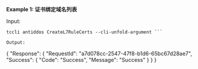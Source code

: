 **Example 1: 证书绑定域名列表**



Input: 

```
tccli antiddos CreateL7RuleCerts --cli-unfold-argument ```

Output: 
```
{
    "Response": {
        "RequestId": "a7d078cc-2547-47f8-b1d6-65bc67d28ae7",
        "Success": {
            "Code": "Success",
            "Message": "Success"
        }
    }
}
```

